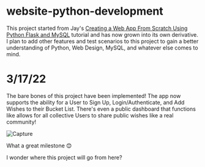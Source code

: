 # website-python-development


This project started from Jay's [Creating a Web App From Scratch Using Python Flask and MySQL](https://code.tutsplus.com/series/creating-a-web-app-from-scratch-using-python-flask-and-mysql--cms-827) tutorial and has now grown into its own derivative.
I plan to add other features and test scenarios to this project  to gain a better understanding of Python, Web Design, MySQL, and whatever else comes to mind.


# 3/17/22

The bare bones of this project have been implemented! The app now supports the ability for a User to Sign Up, Login/Authenticate, and Add Wishes to their Bucket List. There's even a
public dashboard that functions like allows for all collective Users to share public wishes like a real community!

![Capture](https://user-images.githubusercontent.com/920405/158925382-8b8d46f6-c1ad-44dd-9912-eaaa915f065e.PNG)

What a great milestone 😊

I wonder where this project will go from here?
